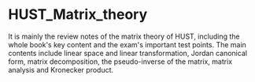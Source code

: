 # HUST_Matrix_theory

It is mainly the review notes of the matrix theory of HUST, including the whole book's key content and the exam's important test points. The main contents include linear space and linear transformation, Jordan canonical form, matrix decomposition, the pseudo-inverse of the matrix, matrix analysis and Kronecker product.
